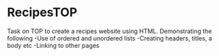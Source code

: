 # RecipesTOP
Task on TOP to create a recipes website using HTML.
Demonstrating the following
-Use of ordered and unordered lists
-Creating headers, titles, a body etc
-Linking to other pages
